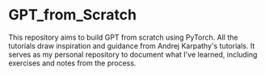 # GPT_from_Scratch

This repository aims to build GPT from scratch using PyTorch. All the tutorials draw inspiration and guidance from Andrej Karpathy's tutorials. 
It serves as my personal repository to document what I've learned, including exercises and notes from the process.

